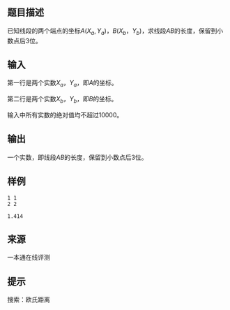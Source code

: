 ## 题目描述

已知线段的两个端点的坐标$A(X_a,Y_a)$，$B(X_b，Y_b)$，求线段$AB$的长度，保留到小数点后$3$位。

## 输入

第一行是两个实数$X_a，Y_a$，即$A$的坐标。

第二行是两个实数$X_b，Y_b$，即$B$的坐标。

输入中所有实数的绝对值均不超过$10000$。

## 输出

一个实数，即线段$AB$的长度，保留到小数点后$3$位。

## 样例

```input1
1 1
2 2
```

```output1
1.414
```


## 来源

 一本通在线评测 

## 提示

搜索：欧氏距离